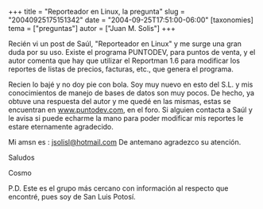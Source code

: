 +++
title = "Reporteador en Linux, la pregunta"
slug = "20040925175151342"
date = "2004-09-25T17:51:00-06:00"
[taxonomies]
tema = ["preguntas"]
autor = ["Juan M. Solis"]
+++

Recién vi un post de Saúl, &quot;Reporteador en Linux&quot; y me surge
una gran duda por su uso. Existe el programa PUNTODEV, para puntos de
venta, y el autor comenta que hay que utilizar el Reportman 1.6 para
modificar los reportes de listas de precios, facturas, etc., que genera
el programa.

<!-- more -->
Recien lo bajé y no doy pie con bola. Soy muy nuevo en esto del S.L. y
mis conocimientos de manejo de bases de datos son muy pocos. De hecho,
ya obtuve una respuesta del autor y me quedé en las mismas, estas se
encuentran en www.puntodev.com, en el foro. Si alguien contacta a Saúl y
le avisa si puede echarme la mano para poder modificar mis reportes le
estare eternamente agradecido.

Mi amsn es : jsolisl@hotmail.com De antemano agradezco su atención.

Saludos

Cosmo

P.D. Este es el grupo más cercano con información al respecto que
encontré, pues soy de San Luis Potosí.
